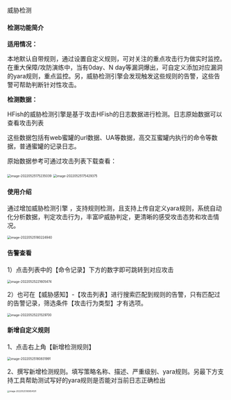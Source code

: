 威胁检测

#### 检测功能简介

**适用情况：**

本地默认自带规则，通过设置自定义规则，可对关注的重点攻击行为做实时监控。在重大保障/攻防演练中，当有0day、N day等漏洞爆出，可自定义添加对应漏洞的yara规则，重点监控。另，威胁检测引擎会发现触发这些规则的告警，这些告警可帮助判断针对性攻击。

**检测数据：**

HFish的威胁检测引擎是基于攻击HFish的日志数据进行检测。日志原始数据可以查看攻击列表

这些数据包括有web蜜罐的url数据、UA等数据，高交互蜜罐内执行的命令等数据，普通蜜罐的记录日志。

原始数据参考可通过攻击列表下载查看：

<img src="http://img.threatbook.cn/hfish/image-20220525175235039.png" alt="image-20220525175235039" style="zoom:50%;" />

<img src="http://img.threatbook.cn/hfish/image-20220525175429375.png" alt="image-20220525175429375" style="zoom:50%;" />



#### 使用介绍

通过增加威胁检测引擎 ，支持规则检测，且支持上传自定义yara规则，系统自动化分析数据，判定攻击行为，丰富IP威胁判定，更清晰的感受攻击态势和攻击情况。

<img src="http://img.threatbook.cn/hfish/image-20220525180224940.png" alt="image-20220525180224940" style="zoom:50%;" />



#### 告警查看

1）点击列表中的【命令记录】下方的数字即可跳转到对应攻击

<img src="http://img.threatbook.cn/hfish/image-20220525221605474.png" alt="image-20220525221605474" style="zoom:50%;" />

2）也可在【威胁感知】-【攻击列表】进行搜索匹配到规则的告警，只有匹配过的告警记录，筛选条件【攻击行为类型】才有选项。

<img src="/Users/maqian/Library/Application Support/typora-user-images/image-20220525221529700.png" alt="image-20220525221529700" style="zoom:50%;" />



#### 新增自定义规则

1、点击右上角【新增检测规则】

<img src="http://img.threatbook.cn/hfish/image-20220525180831991.png" alt="image-20220525180831991" style="zoom:50%;" />

2、撰写新增检测规则。填写策略名称、描述、严重级别、yara规则。另最下方支持工具帮助测试写好的yara规则是否能对当前日志正确检出

<img src="http://img.threatbook.cn/hfish/image-20220525180854591-20220525180925867.png" alt="image-20220525180854591" style="zoom: 33%;" />



